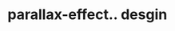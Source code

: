 # parallax-effect.. desgin                                                                                                                                                                                                                                                                                                                                                                                                                                                                                                                                                                                                                                           
